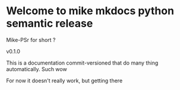 # Welcome to mike mkdocs python semantic release

Mike-PSr for short ?

v0.1.0

This is a documentation commit-versioned that do many thing automatically. Such wow


For now it doesn't really work, but getting there
